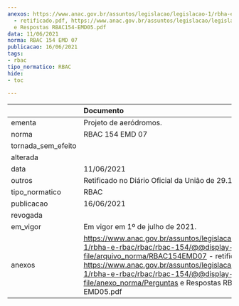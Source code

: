 ```yaml
---
anexos: https://www.anac.gov.br/assuntos/legislacao/legislacao-1/rbha-e-rbac/rbac/rbac-154/@@display-file/arquivo_norma/RBAC154EMD07
  - retificado.pdf, https://www.anac.gov.br/assuntos/legislacao/legislacao-1/rbha-e-rbac/rbac/rbac-154/@@display-file/anexo_norma/Perguntas
  e Respostas RBAC154-EMD05.pdf
data: 11/06/2021
norma: RBAC 154 EMD 07
publicacao: 16/06/2021
tags:
- rbac
tipo_normatico: RBAC
hide: 
- toc 
 
---
```


|                    | Documento                                                                                                                                                                                                                                                                                            |
|:-------------------|:-----------------------------------------------------------------------------------------------------------------------------------------------------------------------------------------------------------------------------------------------------------------------------------------------------|
| ementa             | Projeto de aeródromos.                                                                                                                                                                                                                                                                               |
| norma              | RBAC 154 EMD 07                                                                                                                                                                                                                                                                                      |
| tornada_sem_efeito |                                                                                                                                                                                                                                                                                                      |
| alterada           |                                                                                                                                                                                                                                                                                                      |
| data               | 11/06/2021                                                                                                                                                                                                                                                                                           |
| outros             | Retificado no Diário Oficial da União de 29.12.2021.                                                                                                                                                                                                                                                 |
| tipo_normatico     | RBAC                                                                                                                                                                                                                                                                                                 |
| publicacao         | 16/06/2021                                                                                                                                                                                                                                                                                           |
| revogada           |                                                                                                                                                                                                                                                                                                      |
| em_vigor           | Em vigor em 1º de julho de 2021.                                                                                                                                                                                                                                                                     |
| anexos             | https://www.anac.gov.br/assuntos/legislacao/legislacao-1/rbha-e-rbac/rbac/rbac-154/@@display-file/arquivo_norma/RBAC154EMD07 - retificado.pdf, https://www.anac.gov.br/assuntos/legislacao/legislacao-1/rbha-e-rbac/rbac/rbac-154/@@display-file/anexo_norma/Perguntas e Respostas RBAC154-EMD05.pdf |